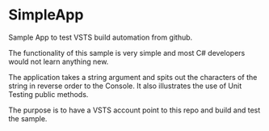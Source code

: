 # SimpleApp
Sample App to test VSTS build automation from github.

The functionality of this sample is very simple and most C# developers would not learn anything new.

The application takes a string argument and spits out the characters of the string in reverse order to the Console.  It also illustrates the use of Unit Testing public methods.

The purpose is to have a VSTS account point to this repo and build and test the sample.
